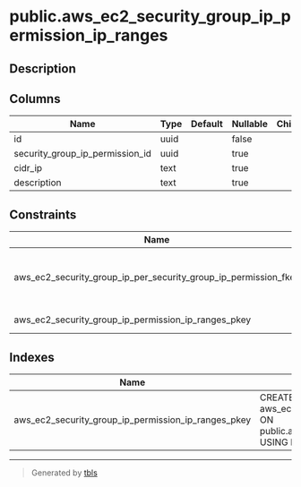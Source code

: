 # public.aws_ec2_security_group_ip_permission_ip_ranges

## Description

## Columns

| Name | Type | Default | Nullable | Children | Parents | Comment |
| ---- | ---- | ------- | -------- | -------- | ------- | ------- |
| id | uuid |  | false |  |  |  |
| security_group_ip_permission_id | uuid |  | true |  | [public.aws_ec2_security_group_ip_permissions](public.aws_ec2_security_group_ip_permissions.md) |  |
| cidr_ip | text |  | true |  |  |  |
| description | text |  | true |  |  |  |

## Constraints

| Name | Type | Definition |
| ---- | ---- | ---------- |
| aws_ec2_security_group_ip_per_security_group_ip_permission_fkey | FOREIGN KEY | FOREIGN KEY (security_group_ip_permission_id) REFERENCES aws_ec2_security_group_ip_permissions(id) ON DELETE CASCADE |
| aws_ec2_security_group_ip_permission_ip_ranges_pkey | PRIMARY KEY | PRIMARY KEY (id) |

## Indexes

| Name | Definition |
| ---- | ---------- |
| aws_ec2_security_group_ip_permission_ip_ranges_pkey | CREATE UNIQUE INDEX aws_ec2_security_group_ip_permission_ip_ranges_pkey ON public.aws_ec2_security_group_ip_permission_ip_ranges USING btree (id) |

---

> Generated by [tbls](https://github.com/k1LoW/tbls)
